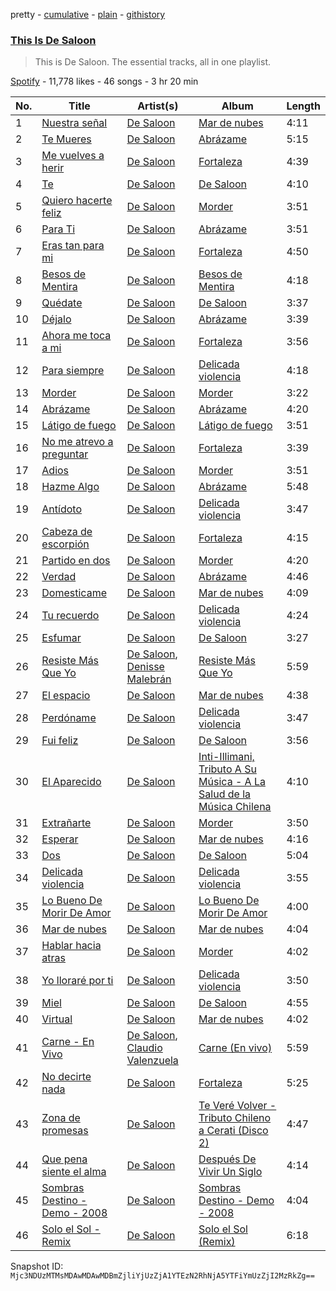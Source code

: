 pretty - [cumulative](/playlists/cumulative/37i9dQZF1DZ06evNZYwvYt.md) - [plain](/playlists/plain/37i9dQZF1DZ06evNZYwvYt) - [githistory](https://github.githistory.xyz/mackorone/spotify-playlist-archive/blob/main/playlists/plain/37i9dQZF1DZ06evNZYwvYt)

### [This Is De Saloon](https://open.spotify.com/playlist/37i9dQZF1DZ06evNZYwvYt)

> This is De Saloon\. The essential tracks, all in one playlist.

[Spotify](https://open.spotify.com/user/spotify) - 11,778 likes - 46 songs - 3 hr 20 min

| No. | Title | Artist(s) | Album | Length |
|---|---|---|---|---|
| 1 | [Nuestra señal](https://open.spotify.com/track/3JIy8mnMI0PvcrbCP9wMX3) | [De Saloon](https://open.spotify.com/artist/04Z3mRXKnp5PmZcJ8QCULt) | [Mar de nubes](https://open.spotify.com/album/0DmG4qQfUvmaS781E8PK2q) | 4:11 |
| 2 | [Te Mueres](https://open.spotify.com/track/5fbpZGY5TZ3bRhkQqTOSj0) | [De Saloon](https://open.spotify.com/artist/04Z3mRXKnp5PmZcJ8QCULt) | [Abrázame](https://open.spotify.com/album/5iS6pNygJH2CTaklGGtT6Y) | 5:15 |
| 3 | [Me vuelves a herir](https://open.spotify.com/track/5NgoexWTWKwhkFwWpTuXid) | [De Saloon](https://open.spotify.com/artist/04Z3mRXKnp5PmZcJ8QCULt) | [Fortaleza](https://open.spotify.com/album/1I4TrEzzQ23JMNsBskiLjU) | 4:39 |
| 4 | [Te](https://open.spotify.com/track/6vSekblfCHVVJHF9IQkPs3) | [De Saloon](https://open.spotify.com/artist/04Z3mRXKnp5PmZcJ8QCULt) | [De Saloon](https://open.spotify.com/album/4b3mG8286S6WyRdJVvW0BS) | 4:10 |
| 5 | [Quiero hacerte feliz](https://open.spotify.com/track/0kOQ22oq5WleyioXFhTUSq) | [De Saloon](https://open.spotify.com/artist/04Z3mRXKnp5PmZcJ8QCULt) | [Morder](https://open.spotify.com/album/6JEPuQCdFgtpCn00DjMFFh) | 3:51 |
| 6 | [Para Ti](https://open.spotify.com/track/0q1WacGmrtCmF9pVU9EwQ6) | [De Saloon](https://open.spotify.com/artist/04Z3mRXKnp5PmZcJ8QCULt) | [Abrázame](https://open.spotify.com/album/5iS6pNygJH2CTaklGGtT6Y) | 3:51 |
| 7 | [Eras tan para mi](https://open.spotify.com/track/4t2vV9fvmeSBUlOarB4Eiu) | [De Saloon](https://open.spotify.com/artist/04Z3mRXKnp5PmZcJ8QCULt) | [Fortaleza](https://open.spotify.com/album/1I4TrEzzQ23JMNsBskiLjU) | 4:50 |
| 8 | [Besos de Mentira](https://open.spotify.com/track/4Q8tPuSefGBkqA0Di28SHV) | [De Saloon](https://open.spotify.com/artist/04Z3mRXKnp5PmZcJ8QCULt) | [Besos de Mentira](https://open.spotify.com/album/2OzfXW8ByllSXhVx8AFSVe) | 4:18 |
| 9 | [Quédate](https://open.spotify.com/track/2GpfueJjPlXJslyOMiyKSP) | [De Saloon](https://open.spotify.com/artist/04Z3mRXKnp5PmZcJ8QCULt) | [De Saloon](https://open.spotify.com/album/4b3mG8286S6WyRdJVvW0BS) | 3:37 |
| 10 | [Déjalo](https://open.spotify.com/track/4A197k2VxXIqb4rH3wqw1I) | [De Saloon](https://open.spotify.com/artist/04Z3mRXKnp5PmZcJ8QCULt) | [Abrázame](https://open.spotify.com/album/5iS6pNygJH2CTaklGGtT6Y) | 3:39 |
| 11 | [Ahora me toca a mi](https://open.spotify.com/track/7xMIUfFqhpXnXmG1Mv97xd) | [De Saloon](https://open.spotify.com/artist/04Z3mRXKnp5PmZcJ8QCULt) | [Fortaleza](https://open.spotify.com/album/1I4TrEzzQ23JMNsBskiLjU) | 3:56 |
| 12 | [Para siempre](https://open.spotify.com/track/0fRF5Gqh8rlFmPsYCQDOJW) | [De Saloon](https://open.spotify.com/artist/04Z3mRXKnp5PmZcJ8QCULt) | [Delicada violencia](https://open.spotify.com/album/59Q0c0KggY96mWYhd4Hq5A) | 4:18 |
| 13 | [Morder](https://open.spotify.com/track/6jPWdnW1yAqgUq7T2tekiq) | [De Saloon](https://open.spotify.com/artist/04Z3mRXKnp5PmZcJ8QCULt) | [Morder](https://open.spotify.com/album/6JEPuQCdFgtpCn00DjMFFh) | 3:22 |
| 14 | [Abrázame](https://open.spotify.com/track/4S3Gf4ncQMAas0j90bQtQx) | [De Saloon](https://open.spotify.com/artist/04Z3mRXKnp5PmZcJ8QCULt) | [Abrázame](https://open.spotify.com/album/5iS6pNygJH2CTaklGGtT6Y) | 4:20 |
| 15 | [Látigo de fuego](https://open.spotify.com/track/4a7n3hqqlgcpqzfBOcfLTQ) | [De Saloon](https://open.spotify.com/artist/04Z3mRXKnp5PmZcJ8QCULt) | [Látigo de fuego](https://open.spotify.com/album/43zuensuw729kZhtB1emiI) | 3:51 |
| 16 | [No me atrevo a preguntar](https://open.spotify.com/track/1ASsOEm4V9yWkgJ573Uf8q) | [De Saloon](https://open.spotify.com/artist/04Z3mRXKnp5PmZcJ8QCULt) | [Fortaleza](https://open.spotify.com/album/1I4TrEzzQ23JMNsBskiLjU) | 3:39 |
| 17 | [Adios](https://open.spotify.com/track/3jZuOu3Ng3wj1BqdkApYy4) | [De Saloon](https://open.spotify.com/artist/04Z3mRXKnp5PmZcJ8QCULt) | [Morder](https://open.spotify.com/album/6JEPuQCdFgtpCn00DjMFFh) | 3:51 |
| 18 | [Hazme Algo](https://open.spotify.com/track/3HEZRM7OPQY5LXa7OEmD4Y) | [De Saloon](https://open.spotify.com/artist/04Z3mRXKnp5PmZcJ8QCULt) | [Abrázame](https://open.spotify.com/album/5iS6pNygJH2CTaklGGtT6Y) | 5:48 |
| 19 | [Antídoto](https://open.spotify.com/track/1exVXnvmE8IrjR3PEKlixx) | [De Saloon](https://open.spotify.com/artist/04Z3mRXKnp5PmZcJ8QCULt) | [Delicada violencia](https://open.spotify.com/album/59Q0c0KggY96mWYhd4Hq5A) | 3:47 |
| 20 | [Cabeza de escorpión](https://open.spotify.com/track/3aq5vlsKw8t97iSNXMMr0Y) | [De Saloon](https://open.spotify.com/artist/04Z3mRXKnp5PmZcJ8QCULt) | [Fortaleza](https://open.spotify.com/album/1I4TrEzzQ23JMNsBskiLjU) | 4:15 |
| 21 | [Partido en dos](https://open.spotify.com/track/21Zlc2QEzEKkGy6U7TtuP5) | [De Saloon](https://open.spotify.com/artist/04Z3mRXKnp5PmZcJ8QCULt) | [Morder](https://open.spotify.com/album/6JEPuQCdFgtpCn00DjMFFh) | 4:20 |
| 22 | [Verdad](https://open.spotify.com/track/1dmqa40DwTbUv3SzUaUMvH) | [De Saloon](https://open.spotify.com/artist/04Z3mRXKnp5PmZcJ8QCULt) | [Abrázame](https://open.spotify.com/album/5iS6pNygJH2CTaklGGtT6Y) | 4:46 |
| 23 | [Domesticame](https://open.spotify.com/track/6eF5HI1s4DU3Z5b5urrVRk) | [De Saloon](https://open.spotify.com/artist/04Z3mRXKnp5PmZcJ8QCULt) | [Mar de nubes](https://open.spotify.com/album/0DmG4qQfUvmaS781E8PK2q) | 4:09 |
| 24 | [Tu recuerdo](https://open.spotify.com/track/5JrG0DZMWeb9BLuSTihPd2) | [De Saloon](https://open.spotify.com/artist/04Z3mRXKnp5PmZcJ8QCULt) | [Delicada violencia](https://open.spotify.com/album/59Q0c0KggY96mWYhd4Hq5A) | 4:24 |
| 25 | [Esfumar](https://open.spotify.com/track/1zumR6nP8LnKma5wOvq9nB) | [De Saloon](https://open.spotify.com/artist/04Z3mRXKnp5PmZcJ8QCULt) | [De Saloon](https://open.spotify.com/album/4b3mG8286S6WyRdJVvW0BS) | 3:27 |
| 26 | [Resiste Más Que Yo](https://open.spotify.com/track/2nTWDoNNk9n14Mf2OTAwyQ) | [De Saloon](https://open.spotify.com/artist/04Z3mRXKnp5PmZcJ8QCULt), [Denisse Malebrán](https://open.spotify.com/artist/34JOOFEs2qzslbI0YAGBXr) | [Resiste Más Que Yo](https://open.spotify.com/album/1lJTxv8uuQ7JduMfysDUJv) | 5:59 |
| 27 | [El espacio](https://open.spotify.com/track/17oZ17aeENHR2L8FxSNTB0) | [De Saloon](https://open.spotify.com/artist/04Z3mRXKnp5PmZcJ8QCULt) | [Mar de nubes](https://open.spotify.com/album/0DmG4qQfUvmaS781E8PK2q) | 4:38 |
| 28 | [Perdóname](https://open.spotify.com/track/5Old2vvcl089PeN4o995b9) | [De Saloon](https://open.spotify.com/artist/04Z3mRXKnp5PmZcJ8QCULt) | [Delicada violencia](https://open.spotify.com/album/59Q0c0KggY96mWYhd4Hq5A) | 3:47 |
| 29 | [Fui feliz](https://open.spotify.com/track/4eg5oafPZjlFK6xYF6qs3Y) | [De Saloon](https://open.spotify.com/artist/04Z3mRXKnp5PmZcJ8QCULt) | [De Saloon](https://open.spotify.com/album/4b3mG8286S6WyRdJVvW0BS) | 3:56 |
| 30 | [El Aparecido](https://open.spotify.com/track/5IpBCVityIZt8b6TUFm74U) | [De Saloon](https://open.spotify.com/artist/04Z3mRXKnp5PmZcJ8QCULt) | [Inti\-Illimani, Tributo A Su Música \- A La Salud de la Música Chilena](https://open.spotify.com/album/3bLMlRJGnzb9xhvddIwyJo) | 4:10 |
| 31 | [Extrañarte](https://open.spotify.com/track/2CccpAbBdXvE1C6PzCP5B3) | [De Saloon](https://open.spotify.com/artist/04Z3mRXKnp5PmZcJ8QCULt) | [Morder](https://open.spotify.com/album/6JEPuQCdFgtpCn00DjMFFh) | 3:50 |
| 32 | [Esperar](https://open.spotify.com/track/78HPvwy6PFMoU7DlulMTJU) | [De Saloon](https://open.spotify.com/artist/04Z3mRXKnp5PmZcJ8QCULt) | [Mar de nubes](https://open.spotify.com/album/0DmG4qQfUvmaS781E8PK2q) | 4:16 |
| 33 | [Dos](https://open.spotify.com/track/1TywStTqkJ9XIgPsrOMXmH) | [De Saloon](https://open.spotify.com/artist/04Z3mRXKnp5PmZcJ8QCULt) | [De Saloon](https://open.spotify.com/album/4b3mG8286S6WyRdJVvW0BS) | 5:04 |
| 34 | [Delicada violencia](https://open.spotify.com/track/0WqFZiJlm264gE6zgJIyQQ) | [De Saloon](https://open.spotify.com/artist/04Z3mRXKnp5PmZcJ8QCULt) | [Delicada violencia](https://open.spotify.com/album/59Q0c0KggY96mWYhd4Hq5A) | 3:55 |
| 35 | [Lo Bueno De Morir De Amor](https://open.spotify.com/track/6JOCmBTgT16HhWTMQheAPF) | [De Saloon](https://open.spotify.com/artist/04Z3mRXKnp5PmZcJ8QCULt) | [Lo Bueno De Morir De Amor](https://open.spotify.com/album/5fhVKI6cdwPMic00HDME23) | 4:00 |
| 36 | [Mar de nubes](https://open.spotify.com/track/7yUqRdOBt0my6W7WlYThhq) | [De Saloon](https://open.spotify.com/artist/04Z3mRXKnp5PmZcJ8QCULt) | [Mar de nubes](https://open.spotify.com/album/0DmG4qQfUvmaS781E8PK2q) | 4:04 |
| 37 | [Hablar hacia atras](https://open.spotify.com/track/3BvxJ3TmJycwqn6i1t6m28) | [De Saloon](https://open.spotify.com/artist/04Z3mRXKnp5PmZcJ8QCULt) | [Morder](https://open.spotify.com/album/6JEPuQCdFgtpCn00DjMFFh) | 4:02 |
| 38 | [Yo lloraré por ti](https://open.spotify.com/track/4i4AiJzaAMMkW6P02hwp4R) | [De Saloon](https://open.spotify.com/artist/04Z3mRXKnp5PmZcJ8QCULt) | [Delicada violencia](https://open.spotify.com/album/59Q0c0KggY96mWYhd4Hq5A) | 3:50 |
| 39 | [Miel](https://open.spotify.com/track/2IbiZBpJuvY8pMzKhDtWLP) | [De Saloon](https://open.spotify.com/artist/04Z3mRXKnp5PmZcJ8QCULt) | [De Saloon](https://open.spotify.com/album/4b3mG8286S6WyRdJVvW0BS) | 4:55 |
| 40 | [Virtual](https://open.spotify.com/track/1DM5zFVuY9d1mDK042UqOo) | [De Saloon](https://open.spotify.com/artist/04Z3mRXKnp5PmZcJ8QCULt) | [Mar de nubes](https://open.spotify.com/album/0DmG4qQfUvmaS781E8PK2q) | 4:02 |
| 41 | [Carne \- En Vivo](https://open.spotify.com/track/3HwLNLwUY2sicFxkBVbMlx) | [De Saloon](https://open.spotify.com/artist/04Z3mRXKnp5PmZcJ8QCULt), [Claudio Valenzuela](https://open.spotify.com/artist/20XFyUIDpgHen9Lxmx6VhE) | [Carne \(En vivo\)](https://open.spotify.com/album/610BGu4N2Zksxyb6JbuH5p) | 5:59 |
| 42 | [No decirte nada](https://open.spotify.com/track/7gSiCofrU0agRkz43j2FGp) | [De Saloon](https://open.spotify.com/artist/04Z3mRXKnp5PmZcJ8QCULt) | [Fortaleza](https://open.spotify.com/album/1I4TrEzzQ23JMNsBskiLjU) | 5:25 |
| 43 | [Zona de promesas](https://open.spotify.com/track/0lNlxx9ZbsnXqbmgylFALP) | [De Saloon](https://open.spotify.com/artist/04Z3mRXKnp5PmZcJ8QCULt) | [Te Veré Volver \- Tributo Chileno a Cerati \(Disco 2\)](https://open.spotify.com/album/2WO40wVGEPnYKpSYhoM0Z6) | 4:47 |
| 44 | [Que pena siente el alma](https://open.spotify.com/track/62QHlRTwHX7cocYq2F4cIg) | [De Saloon](https://open.spotify.com/artist/04Z3mRXKnp5PmZcJ8QCULt) | [Después De Vivir Un Siglo](https://open.spotify.com/album/2YnqGvMaZ81fgdiYUrYPzN) | 4:14 |
| 45 | [Sombras Destino \- Demo \- 2008](https://open.spotify.com/track/2X7Mzcr24Zk7LyHE0JQBs9) | [De Saloon](https://open.spotify.com/artist/04Z3mRXKnp5PmZcJ8QCULt) | [Sombras Destino \- Demo \- 2008](https://open.spotify.com/album/3WfMKEzc06cGLrqfyDAQ5c) | 4:04 |
| 46 | [Solo el Sol \- Remix](https://open.spotify.com/track/3TBTVJRElT9eO7WXcj2HMN) | [De Saloon](https://open.spotify.com/artist/04Z3mRXKnp5PmZcJ8QCULt) | [Solo el Sol \(Remix\)](https://open.spotify.com/album/14fNTy68j4YcrIjk2aV6RN) | 6:18 |

Snapshot ID: `Mjc3NDUzMTMsMDAwMDAwMDBmZjliYjUzZjA1YTEzN2RhNjA5YTFiYmUzZjI2MzRkZg==`
